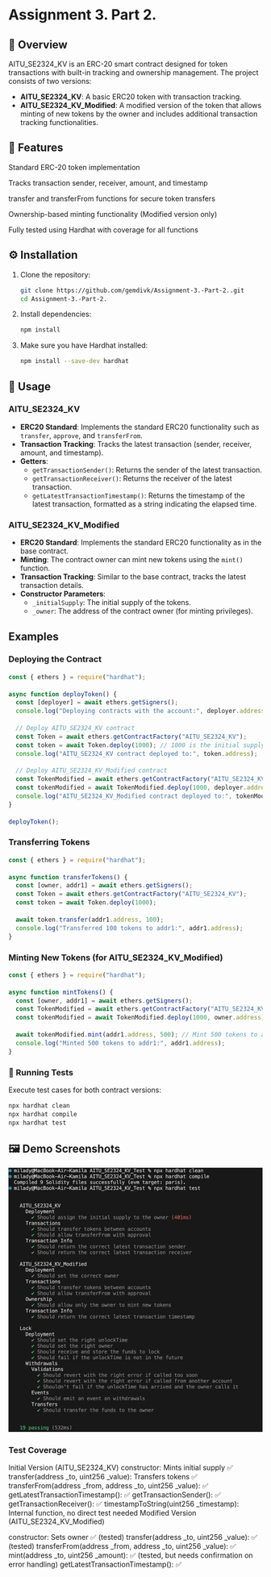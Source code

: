 # Assignment 3. Part 2.
## 📌 Overview  
AITU_SE2324_KV is an ERC-20 smart contract designed for token transactions with built-in tracking and ownership management. The project consists of two versions:

- **AITU_SE2324_KV**: A basic ERC20 token with transaction tracking.
- **AITU_SE2324_KV_Modified**: A modified version of the token that allows minting of new tokens by the owner and includes additional transaction tracking functionalities.


## 🚀 Features  
Standard ERC-20 token implementation

Tracks transaction sender, receiver, amount, and timestamp

transfer and transferFrom functions for secure token transfers

Ownership-based minting functionality (Modified version only)

Fully tested using Hardhat with coverage for all functions

## ⚙️ Installation  
1. Clone the repository:  
   ```bash
   git clone https://github.com/gemdivk/Assignment-3.-Part-2..git
   cd Assignment-3.-Part-2.
   ```
2. Install dependencies:  
   ```bash
   npm install
   ```
3. Make sure you have Hardhat installed:
    ```bash
    npm install --save-dev hardhat

## 🚀 Usage  

### AITU_SE2324_KV

- **ERC20 Standard**: Implements the standard ERC20 functionality such as `transfer`, `approve`, and `transferFrom`.
- **Transaction Tracking**: Tracks the latest transaction (sender, receiver, amount, and timestamp).
- **Getters**:
  - `getTransactionSender()`: Returns the sender of the latest transaction.
  - `getTransactionReceiver()`: Returns the receiver of the latest transaction.
  - `getLatestTransactionTimestamp()`: Returns the timestamp of the latest transaction, formatted as a string indicating the elapsed time.

### AITU_SE2324_KV_Modified

- **ERC20 Standard**: Implements the standard ERC20 functionality as in the base contract.
- **Minting**: The contract owner can mint new tokens using the `mint()` function.
- **Transaction Tracking**: Similar to the base contract, tracks the latest transaction details.
- **Constructor Parameters**:
  - `_initialSupply`: The initial supply of the tokens.
  - `_owner`: The address of the contract owner (for minting privileges).


## Examples

### Deploying the Contract

```javascript
const { ethers } = require("hardhat");

async function deployToken() {
  const [deployer] = await ethers.getSigners();
  console.log("Deploying contracts with the account:", deployer.address);

  // Deploy AITU_SE2324_KV contract
  const Token = await ethers.getContractFactory("AITU_SE2324_KV");
  const token = await Token.deploy(1000); // 1000 is the initial supply
  console.log("AITU_SE2324_KV contract deployed to:", token.address);

  // Deploy AITU_SE2324_KV_Modified contract
  const TokenModified = await ethers.getContractFactory("AITU_SE2324_KV_Modified");
  const tokenModified = await TokenModified.deploy(1000, deployer.address); // 1000 initial supply, deployer as owner
  console.log("AITU_SE2324_KV_Modified contract deployed to:", tokenModified.address);
}

deployToken();
```

### Transferring Tokens

```javascript
const { ethers } = require("hardhat");

async function transferTokens() {
  const [owner, addr1] = await ethers.getSigners();
  const Token = await ethers.getContractFactory("AITU_SE2324_KV");
  const token = await Token.deploy(1000);

  await token.transfer(addr1.address, 100);
  console.log("Transferred 100 tokens to addr1:", addr1.address);
}
```

### Minting New Tokens (for AITU_SE2324_KV_Modified)

```javascript
const { ethers } = require("hardhat");

async function mintTokens() {
  const [owner, addr1] = await ethers.getSigners();
  const TokenModified = await ethers.getContractFactory("AITU_SE2324_KV_Modified");
  const tokenModified = await TokenModified.deploy(1000, owner.address);

  await tokenModified.mint(addr1.address, 500); // Mint 500 tokens to addr1
  console.log("Minted 500 tokens to addr1:", addr1.address);
}
```

### 🔬 Running Tests  

Execute test cases for both contract versions:  
```bash
npx hardhat clean
npx hardhat compile
npx hardhat test
```


## 🖼️ Demo Screenshots  
![alt text](screens/screen.png)


### Test Coverage
Initial Version (AITU_SE2324_KV)
constructor: Mints initial supply ✅
transfer(address _to, uint256 _value): Transfers tokens ✅ 
transferFrom(address _from, address _to, uint256 _value): ✅ 
getLatestTransactionTimestamp(): ✅ 
getTransactionSender(): ✅ 
getTransactionReceiver(): ✅ 
timestampToString(uint256 _timestamp): Internal function, no direct test needed
Modified Version (AITU_SE2324_KV_Modified)

constructor: Sets owner ✅ (tested)
transfer(address _to, uint256 _value): ✅ (tested)
transferFrom(address _from, address _to, uint256 _value): ✅ 
mint(address _to, uint256 _amount): ✅ (tested, but needs confirmation on error handling)
getLatestTransactionTimestamp(): ✅ 